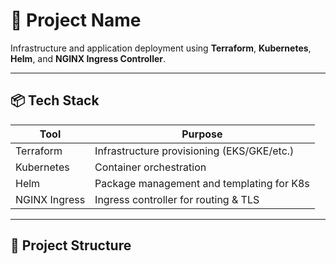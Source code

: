 # 🚀 Project Name

Infrastructure and application deployment using **Terraform**, **Kubernetes**, **Helm**, and **NGINX Ingress Controller**.

---

## 📦 Tech Stack

| Tool        | Purpose                                      |
|-------------|----------------------------------------------|
| Terraform   | Infrastructure provisioning (EKS/GKE/etc.)   |
| Kubernetes  | Container orchestration                      |
| Helm        | Package management and templating for K8s    |
| NGINX Ingress | Ingress controller for routing & TLS       |

---

## 🧭 Project Structure

